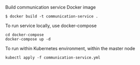 Build communication service Docker image
```
$ docker build -t communication-service .
```

To run service locally, use docker-compose
```
cd docker-compose
docker-compose up -d
```

To run within Kubernetes environment, within the master node
```
kubectl apply -f communication-service.yml
```
